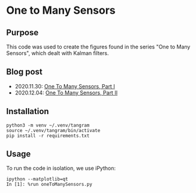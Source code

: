 # One to Many Sensors

## Purpose

This code was used to create the figures found in the series "One to Many
Sensors", which dealt with Kalman filters.

## Blog post

- 2020.11.30: [One To Many Sensors, Part
  I](https://www.tangramvision.com/blog/one-to-many-sensor-trouble-part-1)
- 2020.12.04: [One To Many Sensors, Part
  II](https://www.tangramvision.com/blog/one-to-many-sensor-trouble-part-2)

## Installation

```
python3 -m venv ~/.venv/tangram
source ~/.venv/tangram/bin/activate
pip install -r requirements.txt
```

## Usage

To run the code in isolation, we use iPython:

```
ipython --matplotlib=qt
In [1]: %run oneToManySensors.py
```

